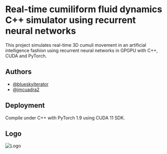 # Real-time cumiliform fluid dynamics C++ simulator using recurrent neural networks 

This project simulates real-time 3D cumuli movement in an artificial intelligence fashion using recurrent neural networks in GPGPU with C++, CUDA and PyTorch.

## Authors

- [@blueskyiterator](https://www.github.com/blueskyiterator)
- [@jmcuadra2](https://github.com/jmcuadra2) 

## Deployment

Compile under C++ with PyTorch 1.9 using CUDA 11 SDK.

## Logo 
![Logo](http://www.isometrica.net/thesis/images/logo.png)


